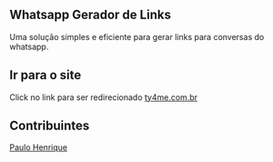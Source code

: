 ## Whatsapp Gerador de Links

Uma solução simples e eficiente para gerar links para conversas do whatsapp.

## Ir para o site

Click no link para ser redirecionado [ty4me.com.br](http://ty4me.com.br/)

## Contribuintes

[Paulo Henrique](https://github.com/paulohnmatos)